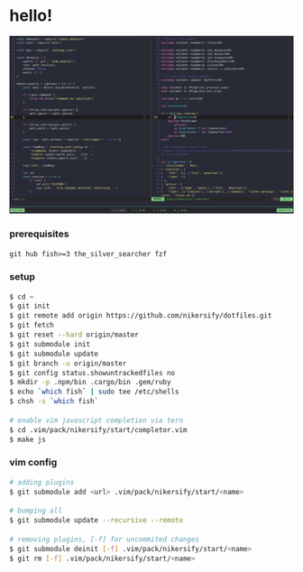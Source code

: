 # hello!

![Screenshot](/.config/media/vim.png?raw=true "🎉")

### prerequisites

`git hub fish>=3 the_silver_searcher fzf`

### setup

```sh
$ cd ~
$ git init
$ git remote add origin https://github.com/nikersify/dotfiles.git
$ git fetch
$ git reset --hard origin/master
$ git submodule init
$ git submodule update
$ git branch -u origin/master
$ git config status.showuntrackedfiles no
$ mkdir -p .npm/bin .cargo/bin .gem/ruby
$ echo `which fish` | sudo tee /etc/shells
$ chsh -s `which fish`

# enable vim javascript completion via tern
$ cd .vim/pack/nikersify/start/completor.vim
$ make js
```

### vim config

```sh
# adding plugins
$ git submodule add <url> .vim/pack/nikersify/start/<name>

# bumping all
$ git submodule update --recursive --remote

# removing plugins, [-f] for uncommited changes
$ git submodule deinit [-f] .vim/pack/nikersify/start/<name>
$ git rm [-f] .vim/pack/nikersify/start/<name>
```
